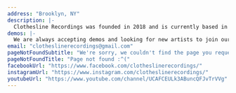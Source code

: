 ```yaml
---
address: "Brooklyn, NY"
description: |-
  Clothesline Recordings was founded in 2018 and is currently based in Brooklyn, NY.
demos: |-
  We are always accepting demos and looking for new artists to join our roster. Please send links to any recordings you would like to share (not downloads) to clotheslinerecordings@gmail.com.
email: "clotheslinerecordings@gmail.com"
pageNotFoundSubtitle: "We're sorry, we couldn't find the page you requested"
pageNotFoundTitle: "Page not found :^("
facebookUrl: "https://www.facebook.com/clotheslinerecordings/"
instagramUrl: "https://www.instagram.com/clotheslinerecordings/"
youtubeUrl: "https://www.youtube.com/channel/UCAFCEULk3ABuncQFJvTrVVg"
---
```

